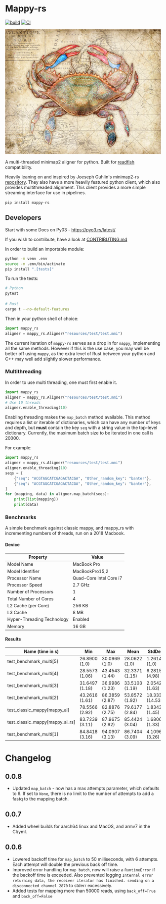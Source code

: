# Mappy-rs
[![build](https://github.com/Adoni5/mappy-rs/actions/workflows/CI.yml/badge.svg)](https://github.com/Adoni5/mappy-rs/actions/workflows/CI.yml)
[![CI](https://github.com/Adoni5/mappy-rs/actions/workflows/check.yml/badge.svg)](https://github.com/Adoni5/mappy-rs/actions/workflows/check.yml)


![A map with a crab on it](https://github.com/Adoni5/mappy-rs/blob/main/img/crab_map.webp)

A multi-threaded minimap2 aligner for python. Built for [readfish](https://github.com/LooseLab/readfish/) compatibility.

Heavily leaning on and inspired by Joeseph Guhlin's minimap2-rs [repository](https://github.com/jguhlin/minimap2-rs). They also have a more heavily featured python client, which also provides multithreaded alignment. This client provides a more simple streaming interface for use in pipelines.

`pip install mappy-rs`

## Developers
Start with some Docs on Py03 - https://pyo3.rs/latest/

If you wish to contribute, have a look at [CONTRIBUTING.md](.github/CONTRIBUTING.md)

In order to build an importable module:

```bash
python -m venv .env
source -m .env/bin/activate
pip install ".[tests]"
```


To run the tests:

```bash
# Python
pytest

# Rust
cargo t --no-default-features
```

Then in your python shell of choice:

```python
import mappy_rs
aligner = mappy_rs.Aligner("resources/test/test.mmi")
```

The current iteration of `mappy-rs` serves as a drop in for `mappy`, implementing all the same methods. However if this is the use case, you may well be better off using `mappy`, as the extra level of Rust between your python and C++ may well add slightly slower performance.

### Multithreading
In order to use multi threading, one must first enable it.

```python
import mappy_rs
aligner = mappy_rs.Aligner("resources/test/test.mmi")
# Use 10 threads
aligner.enable_threading(10)
```

Enabling threading makes the `map_batch` method available.
This method requires a list or iterable of dictionaries, which can have any number of keys and depth, but **must** contain the key `seq` with a string value in the top-level dictionary.
Currently, the maximum batch size to be iterated in one call is 20000.

For example:

```python
import mappy_rs
aligner = mappy_rs.Aligner("resources/test/test.mmi")
aligner.enable_threading(10)
seqs = [
    {"seq": "ACGTAGCATCGAGACTACGA", "Other_random_key": "banter"},
    {"seq": "ACGTAGCATCGAGACTACGA", "Other_random_key": "banter"},
]
for (mapping, data) in aligner.map_batch(seqs):
    print(list(mapping))
    print(data)
```

### Benchmarks

A simple benchmark against classic mappy, and mappy_rs with incrementing numbers of threads, run on a 2018 Macbook.
#### __Device__
| Property                     | Value                      |
|------------------------------|----------------------------|
| Model Name                   | MacBook Pro                |
| Model Identifier             | MacBookPro15,2             |
| Processor Name               | Quad-Core Intel Core i7    |
| Processor Speed              | 2.7 GHz                    |
| Number of Processors         | 1                          |
| Total Number of Cores        | 4                          |
| L2 Cache (per Core)          | 256 KB                     |
| L3 Cache                     | 8 MB                       |
| Hyper-Threading Technology   | Enabled                    |
| Memory                       | 16 GB                      |

#### __Results__
Name (time in s)              |  Min           | Max            | Mean          | StdDev        | Median        | IQR          | Outliers     | OPS           | Rounds        | Iterations
------------------------------|---------------|----------------|---------------|--------------|---------------|--------------|--------------|---------------|---------------|------------
test_benchmark_multi[5]       | 26.8900 (1.0) | 30.0969 (1.0)  | 28.0622 (1.0) | 1.2614 (1.0) | 27.9017 (1.0) | 1.6081 (1.35)| 1;0          | 0.0356 (1.0)  | 5             | 1
test_benchmark_multi[4]       | 28.5573 (1.06)| 43.4543 (1.44) | 32.3371 (1.15)| 6.2815 (4.98)| 29.7480 (1.07)| 5.2148 (4.37)| 1;1          | 0.0309 (0.87) | 5             | 1
test_benchmark_multi[3]       | 31.6497 (1.18)| 36.9986 (1.23) | 33.5103 (1.19)| 2.0542 (1.63)| 32.8415 (1.18)| 1.9576 (1.64)| 1;0          | 0.0298 (0.84) | 5             | 1
test_benchmark_multi[2]       | 43.2616 (1.61)| 86.3859 (2.87) | 53.8572 (1.92)| 18.3339 (14.53)| 45.9328 (1.65)| 14.6382 (12.26)| 1;1          | 0.0186 (0.52) | 5             | 1
test_classic_mappy[mappy_al]  | 78.5566 (2.92)| 82.8876 (2.75) | 79.6177 (2.84)| 1.8343 (1.45)| 78.8350 (2.83)| 1.1938 (1.0) | 1;1          | 0.0126 (0.35) | 5             | 1
test_classic_mappy[mappy_al_rs]| 83.7239 (3.11)| 87.9675 (2.92) | 85.4424 (3.04)| 1.6806 (1.33)| 85.6335 (3.07)| 2.3310 (1.95)| 2;0          | 0.0117 (0.33) | 5             | 1
test_benchmark_multi[1]       | 84.8418 (3.16)| 94.0907 (3.13) | 86.7404 (3.09)| 4.1096 (3.26)| 84.8749 (3.04)| 2.4310 (2.04)| 1;1          | 0.0115 (0.32) | 5             | 1


# Changelog
## 0.0.8
- Updated `map_batch` - now has a max attempts parameter, which defaults to 6. If set to `None`, there is no limit to the number of attempts to add a fastq to the mapping batch.

## 0.0.7
- Added wheel builds for aarch64 linux and MacOS, and armv7 in the CI/yml. 

## 0.0.6
- Lowered backoff time for `map_batch` to 50 milliseconds, with 6 attempts. Each attempt will double the previous back off time.
- Improved error handling for `map_batch`, now will raise a `RuntimeError` if the backoff time is exceeded. Also prevented logging `Internal error returning data, the receiver iterator has finished. sending on a disconnected channel 2870` to stderr excessively.
- Added tests for mapping more than 50000 reads, using `back_off=True` and `back_off=False`

